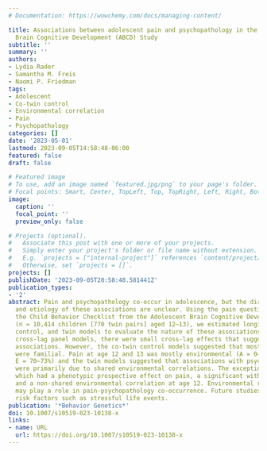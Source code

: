 ```yaml
---
# Documentation: https://wowchemy.com/docs/managing-content/

title: Associations between adolescent pain and psychopathology in the Adolescent
  Brain Cognitive Development (ABCD) Study
subtitle: ''
summary: ''
authors:
- Lydia Rader
- Samantha M. Freis
- Naomi P. Friedman
tags:
- Adolescent
- Co-twin control
- Environmental correlation
- Pain
- Psychopathology
categories: []
date: '2023-05-01'
lastmod: 2023-09-05T14:58:48-06:00
featured: false
draft: false

# Featured image
# To use, add an image named `featured.jpg/png` to your page's folder.
# Focal points: Smart, Center, TopLeft, Top, TopRight, Left, Right, BottomLeft, Bottom, BottomRight.
image:
  caption: ''
  focal_point: ''
  preview_only: false

# Projects (optional).
#   Associate this post with one or more of your projects.
#   Simply enter your project's folder or file name without extension.
#   E.g. `projects = ["internal-project"]` references `content/project/deep-learning/index.md`.
#   Otherwise, set `projects = []`.
projects: []
publishDate: '2023-09-05T20:58:48.581441Z'
publication_types:
- '2'
abstract: Pain and psychopathology co-occur in adolescence, but the directionality
  and etiology of these associations are unclear. Using the pain questionnaire and
  the Child Behavior Checklist from the Adolescent Brain Cognitive Development study
  (n = 10,414 children [770 twin pairs] aged 12–13), we estimated longitudinal, co-twin
  control, and twin models to evaluate the nature of these associations. In two-wave
  cross-lag panel models, there were small cross-lag effects that suggested bidirectional
  associations. However, the co-twin control models suggested that most associations
  were familial. Pain at age 12 and 13 was mostly environmental (A = 0–12%, C = 15–30%,
  E = 70–73%) and the twin models suggested that associations with psychopathology
  were primarily due to shared environmental correlations. The exception was externalizing,
  which had a phenotypic prospective effect on pain, a significant within-family component,
  and a non-shared environmental correlation at age 12. Environmental risk factors
  may play a role in pain-psychopathology co-occurrence. Future studies can examine
  risk factors such as stressful life events.
publication: '*Behavior Genetics*'
doi: 10.1007/s10519-023-10138-x
links:
- name: URL
  url: https://doi.org/10.1007/s10519-023-10138-x
---
```

